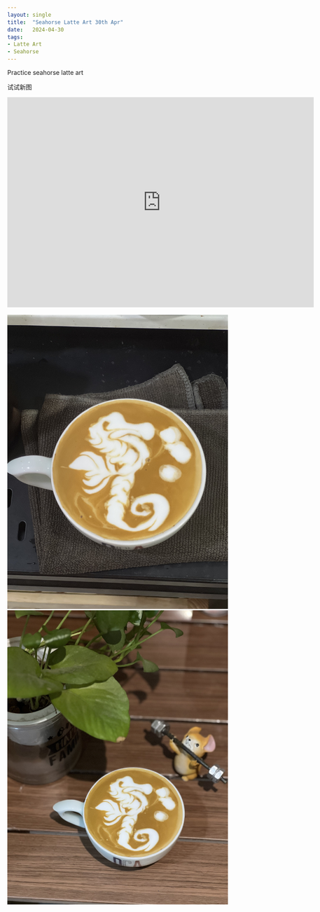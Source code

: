 ```yaml
---
layout: single
title:  "Seahorse Latte Art 30th Apr"
date:   2024-04-30
tags:
- Latte Art
- Seahorse
---
```



Practice seahorse latte art

试试新图



<div class="embed-container">
  <iframe
      src="https://www.youtube.com/embed/GGQ05EBSU0k"
      width="700"
      height="480"
      frameborder="0"
      allowfullscreen="true">
  </iframe>
</div>


![](/assets/img/2024/04/30/IMG_6138.jpg)
![](/assets/img/2024/04/30/IMG_6139.jpg)

